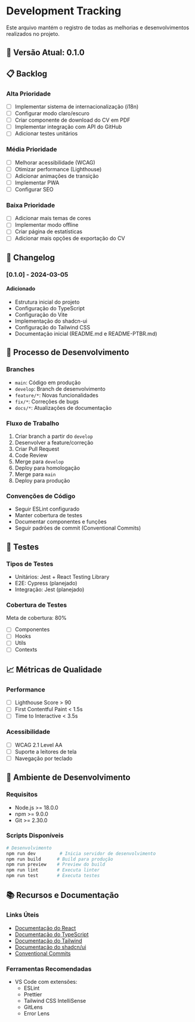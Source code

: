 # Development Tracking

Este arquivo mantém o registro de todas as melhorias e desenvolvimentos realizados no projeto.

## 🚀 Versão Atual: 0.1.0

## 📋 Backlog

### Alta Prioridade
- [ ] Implementar sistema de internacionalização (i18n)
- [ ] Configurar modo claro/escuro
- [ ] Criar componente de download do CV em PDF
- [ ] Implementar integração com API do GitHub
- [ ] Adicionar testes unitários

### Média Prioridade
- [ ] Melhorar acessibilidade (WCAG)
- [ ] Otimizar performance (Lighthouse)
- [ ] Adicionar animações de transição
- [ ] Implementar PWA
- [ ] Configurar SEO

### Baixa Prioridade
- [ ] Adicionar mais temas de cores
- [ ] Implementar modo offline
- [ ] Criar página de estatísticas
- [ ] Adicionar mais opções de exportação do CV

## 📝 Changelog

### [0.1.0] - 2024-03-05
#### Adicionado
- Estrutura inicial do projeto
- Configuração do TypeScript
- Configuração do Vite
- Implementação do shadcn-ui
- Configuração do Tailwind CSS
- Documentação inicial (README.md e README-PTBR.md)

## 🔄 Processo de Desenvolvimento

### Branches
- `main`: Código em produção
- `develop`: Branch de desenvolvimento
- `feature/*`: Novas funcionalidades
- `fix/*`: Correções de bugs
- `docs/*`: Atualizações de documentação

### Fluxo de Trabalho
1. Criar branch a partir do `develop`
2. Desenvolver a feature/correção
3. Criar Pull Request
4. Code Review
5. Merge para `develop`
6. Deploy para homologação
7. Merge para `main`
8. Deploy para produção

### Convenções de Código
- Seguir ESLint configurado
- Manter cobertura de testes
- Documentar componentes e funções
- Seguir padrões de commit (Conventional Commits)

## 🧪 Testes

### Tipos de Testes
- Unitários: Jest + React Testing Library
- E2E: Cypress (planejado)
- Integração: Jest (planejado)

### Cobertura de Testes
Meta de cobertura: 80%
- [ ] Componentes
- [ ] Hooks
- [ ] Utils
- [ ] Contexts

## 📈 Métricas de Qualidade

### Performance
- [ ] Lighthouse Score > 90
- [ ] First Contentful Paint < 1.5s
- [ ] Time to Interactive < 3.5s

### Acessibilidade
- [ ] WCAG 2.1 Level AA
- [ ] Suporte a leitores de tela
- [ ] Navegação por teclado

## 🔧 Ambiente de Desenvolvimento

### Requisitos
- Node.js >= 18.0.0
- npm >= 9.0.0
- Git >= 2.30.0

### Scripts Disponíveis
```bash
# Desenvolvimento
npm run dev         # Inicia servidor de desenvolvimento
npm run build      # Build para produção
npm run preview    # Preview do build
npm run lint       # Executa linter
npm run test       # Executa testes
```

## 📚 Recursos e Documentação

### Links Úteis
- [Documentação do React](https://react.dev)
- [Documentação do TypeScript](https://www.typescriptlang.org/docs)
- [Documentação do Tailwind](https://tailwindcss.com/docs)
- [Documentação do shadcn/ui](https://ui.shadcn.com)
- [Conventional Commits](https://www.conventionalcommits.org)

### Ferramentas Recomendadas
- VS Code com extensões:
  - ESLint
  - Prettier
  - Tailwind CSS IntelliSense
  - GitLens
  - Error Lens 